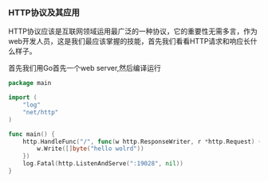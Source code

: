 ### HTTP协议及其应用

HTTP协议应该是互联网领域运用最广泛的一种协议，它的重要性无需多言，作为web开发人员，这是我们最应该掌握的技能，首先我们看看HTTP请求和响应长什么样子。

首先我们用Go首先一个web server,然后编译运行

```go
package main

import (
    "log"
    "net/http"
)

func main() {
    http.HandleFunc("/", func(w http.ResponseWriter, r *http.Request) {
        w.Write([]byte("hello wolrd"))
    })
    log.Fatal(http.ListenAndServe(":19028", nil))
}
```



